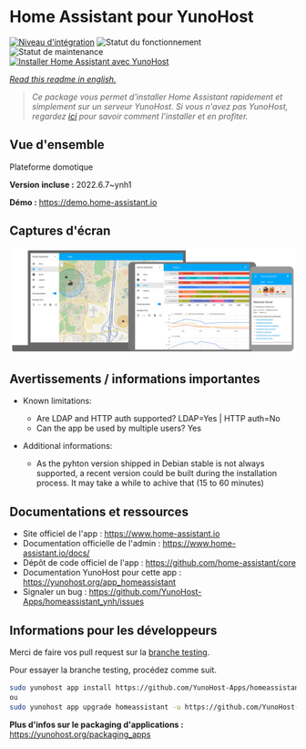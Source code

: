 <!--
N.B.: This README was automatically generated by https://github.com/YunoHost/apps/tree/master/tools/README-generator
It shall NOT be edited by hand.
-->

# Home Assistant pour YunoHost

[![Niveau d'intégration](https://dash.yunohost.org/integration/homeassistant.svg)](https://dash.yunohost.org/appci/app/homeassistant) ![Statut du fonctionnement](https://ci-apps.yunohost.org/ci/badges/homeassistant.status.svg) ![Statut de maintenance](https://ci-apps.yunohost.org/ci/badges/homeassistant.maintain.svg)  
[![Installer Home Assistant avec YunoHost](https://install-app.yunohost.org/install-with-yunohost.svg)](https://install-app.yunohost.org/?app=homeassistant)

*[Read this readme in english.](./README.md)*

> *Ce package vous permet d'installer Home Assistant rapidement et simplement sur un serveur YunoHost.
Si vous n'avez pas YunoHost, regardez [ici](https://yunohost.org/#/install) pour savoir comment l'installer et en profiter.*

## Vue d'ensemble

Plateforme domotique

**Version incluse :** 2022.6.7~ynh1

**Démo :** https://demo.home-assistant.io

## Captures d'écran

![Capture d'écran de Home Assistant](./doc/screenshots/screenshot1)

## Avertissements / informations importantes

* Known limitations:
    * Are LDAP and HTTP auth supported? LDAP=Yes | HTTP auth=No
    * Can the app be used by multiple users? Yes


* Additional informations:
    * As the pyhton version shipped in Debian stable is not always supported, a recent version could be built during the installation process. It may take a while to achive that (15 to 60 minutes)

## Documentations et ressources

* Site officiel de l'app : <https://www.home-assistant.io>
* Documentation officielle de l'admin : <https://www.home-assistant.io/docs/>
* Dépôt de code officiel de l'app : <https://github.com/home-assistant/core>
* Documentation YunoHost pour cette app : <https://yunohost.org/app_homeassistant>
* Signaler un bug : <https://github.com/YunoHost-Apps/homeassistant_ynh/issues>

## Informations pour les développeurs

Merci de faire vos pull request sur la [branche testing](https://github.com/YunoHost-Apps/homeassistant_ynh/tree/testing).

Pour essayer la branche testing, procédez comme suit.

``` bash
sudo yunohost app install https://github.com/YunoHost-Apps/homeassistant_ynh/tree/testing --debug
ou
sudo yunohost app upgrade homeassistant -u https://github.com/YunoHost-Apps/homeassistant_ynh/tree/testing --debug
```

**Plus d'infos sur le packaging d'applications :** <https://yunohost.org/packaging_apps>
